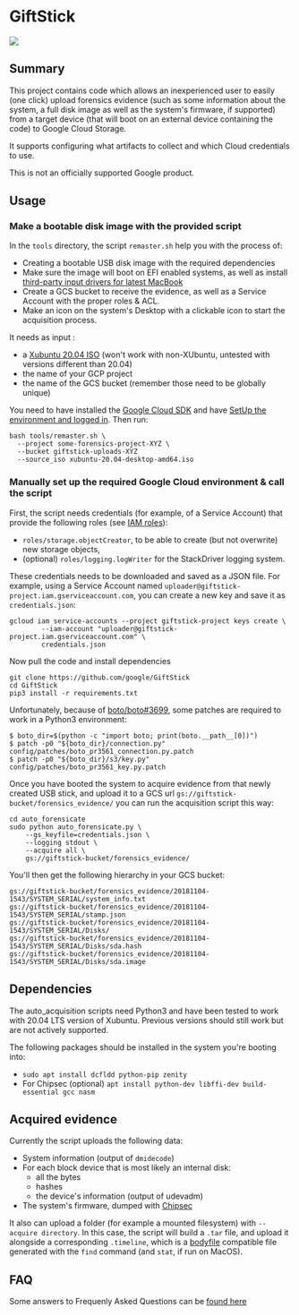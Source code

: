 # GiftStick

![](doc/gift_video.gif)

## Summary

This project contains code which allows an inexperienced user to easily (one
click) upload forensics evidence (such as some information about the system,
a full disk image as well as the system's firmware, if supported) from a
target device (that will boot on an external device containing the code)
to Google Cloud Storage.

It supports configuring what artifacts to collect and which Cloud credentials
to use.

This is not an officially supported Google product.

## Usage

### Make a bootable disk image with the provided script

In the `tools` directory, the script `remaster.sh` help you with the process of:
* Creating a bootable USB disk image with the required dependencies
* Make sure the image will boot on EFI enabled systems, as well as install
[third-party input drivers for latest
MacBook](https://github.com/cb22/macbook12-spi-driver)
* Create a GCS bucket to receive the evidence, as well as a Service Account
with the proper roles & ACL.
* Make an icon on the system's Desktop with a clickable icon to start the
acquisition process.

It needs as input :
* a [Xubuntu 20.04 ISO](https://xubuntu.org/download/) (won't work with non-XUbuntu, untested with versions different than 20.04)
* the name of your GCP project
* the name of the GCS bucket (remember those need to be globally unique)

You need to have installed the [Google Cloud SDK](https://cloud.google.com/sdk/install)
and have [SetUp the environment and logged
in](https://cloud.google.com/sdk/docs/initializing). Then run:

```
bash tools/remaster.sh \
  --project some-forensics-project-XYZ \
  --bucket giftstick-uploads-XYZ
  --source_iso xubuntu-20.04-desktop-amd64.iso
```


### Manually set up the required Google Cloud environment & call the script

First, the script needs credentials (for example, of a Service Account) that
provide the following roles (see [IAM
roles](https://cloud.google.com/storage/docs/access-control/iam-roles)):
* `roles/storage.objectCreator`, to be able to create (but not overwrite) new
storage objects,
* (optional) `roles/logging.logWriter` for the StackDriver logging system.

These credentials needs to be downloaded and saved as a JSON file. For
example, using a Service Account named
`uploader@giftstick-project.iam.gserviceaccount.com`, you can create a new key
and save it as `credentials.json`:

```
gcloud iam service-accounts --project giftstick-project keys create \
        --iam-account "uploader@giftstick-project.iam.gserviceaccount.com" \
        credentials.json
```

Now pull the code and install dependencies
```
git clone https://github.com/google/GiftStick
cd GiftStick
pip3 install -r requirements.txt
```

Unfortunately, because of
[boto/boto#3699](https://github.com/boto/boto/pull/3699), some patches are
required to work in a Python3 environment:

```
$ boto_dir=$(python -c "import boto; print(boto.__path__[0])")
$ patch -p0 "${boto_dir}/connection.py" config/patches/boto_pr3561_connection.py.patch
$ patch -p0 "${boto_dir}/s3/key.py" config/patches/boto_pr3561_key.py.patch
```

Once you have booted the system to acquire evidence from that newly created
USB stick, and upload it to a GCS url
`gs://giftstick-bucket/forensics_evidence/` you can run the acquisition script
this way:

```
cd auto_forensicate
sudo python auto_forensicate.py \
    --gs_keyfile=credentials.json \
    --logging stdout \
    --acquire all \
    gs://giftstick-bucket/forensics_evidence/
```

You'll then get the following hierarchy in your GCS bucket:

```
gs://giftstick-bucket/forensics_evidence/20181104-1543/SYSTEM_SERIAL/system_info.txt
gs://giftstick-bucket/forensics_evidence/20181104-1543/SYSTEM_SERIAL/stamp.json
gs://giftstick-bucket/forensics_evidence/20181104-1543/SYSTEM_SERIAL/Disks/
gs://giftstick-bucket/forensics_evidence/20181104-1543/SYSTEM_SERIAL/Disks/sda.hash
gs://giftstick-bucket/forensics_evidence/20181104-1543/SYSTEM_SERIAL/Disks/sda.image
```

## Dependencies

The auto_acquisition scripts need Python3 and have been tested to work with
20.04 LTS version of Xubuntu. Previous versions should still work but are not
actively supported.

The following packages should be installed in the system you're booting into:

* `sudo apt install dcfldd python-pip zenity`
* For Chipsec (optional)
`apt install python-dev libffi-dev build-essential gcc nasm`


## Acquired evidence

Currently the script uploads the following data:

* System information (output of `dmidecode`)
* For each block device that is most likely an internal disk:
  * all the bytes
  * hashes
  * the device's information (output of udevadm)
* The system's firmware, dumped with
  [Chipsec](https://github.com/chipsec/chipsec)

It also can upload a folder (for example a mounted filesystem) with
`--acquire directory`. In this case, the script will build a `.tar` file, and
upload it alongside a corresponding `.timeline`, which is a
[bodyfile](https://wiki.sleuthkit.org/index.php?title=Body_file) compatible file
generated with the `find` command (and `stat`, if run on MacOS).


## FAQ

Some answers to Frequenly Asked Questions can be [found here](doc/FAQ.md)
